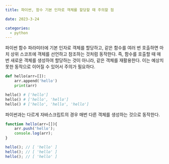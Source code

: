 ```yaml
---
title: 파이썬, 함수 기본 인자로 객체를 할당할 때 주의할 점 

date: 2023-3-24

categories:
  - python
---
```


파이썬 함수 파라미터에 기본 인자로 객체를 할당하고, 같은 함수를 여러 번 호출하면 마치 상위 스코프에 객체를 선언하고 참조하는 것처럼 동작한다. 즉, 함수를 호출할 때 매번 새로운 객체를 생성하여 할당하는 것이 아니라, 같은 객체를 재활용한다. 이는 예상치 못한 동작으로 이어질 수 있어서 주의가 필요하다.

```python
def hello(arr=[]):
    arr.append('hello')
    print(arr)

hello() # ['hello']
hello() # ['hello', 'hello']
hello() # ['hello', 'hello', 'hello']
```

파이썬과는 다르게 자바스크립트의 경우 매번 다른 객체를 생성하는 것으로 동작한다.

```javascript
function hello(arr=[]){
    arr.push('hello');
    console.log(arr);
}

hello(); // [ 'hello' ]
hello(); // [ 'hello' ]
hello(); // [ 'hello' ]
```